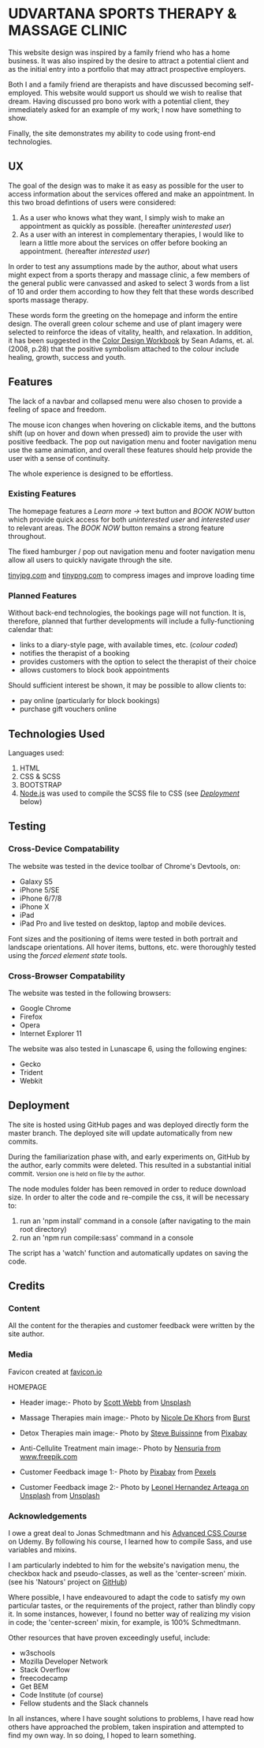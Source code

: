 # UDVARTANA SPORTS THERAPY & MASSAGE CLINIC

This website design was inspired by a family friend who has a home business.
It was also inspired by the desire to attract a potential client and as the initial entry into a portfolio that may attract
prospective employers.

Both I and a family friend are therapists and have discussed becoming self-employed. This website would support us should we wish to realise that dream.
Having discussed pro bono work with a potential client, they immediately asked for an example of my work; I now have something to show.

Finally, the site demonstrates my ability to code using front-end technologies.


## UX

The goal of the design was to make it as easy as possible for the user to access information about the services offered
and make an appointment.  In this two broad defintions of users were considered:
1. As a user who knows what they want, I simply wish to make an appointment as quickly as possible. (hereafter *uninterested user*)
2. As a user with an interest in complementary therapies, I would like to learn a little more about the services on offer before booking an appointment. (hereafter *interested user*)

In order to test any assumptions made by the author, about what users might expect from a sports therapy and massage clinic, a few members of 
the general public were canvassed and asked to select 3 words from a list of 10 and order them according to how they felt that these words described sports 
massage therapy.

These words form the greeting on the homepage and inform the entire design. The overall green colour scheme and use of plant imagery 
were selected to reinforce the ideas of vitality, health, and relaxation.  In addition, it has been suggested in the 
<a href="https://www.amazon.com/Color-Design-Workbook-World-Graphic/dp/1592534333">Color Design Workbook</a> by Sean Adams, et. al.
(2008, p.28) that the positive symbolism attached to the colour include healing, growth, success and youth.


## Features
The lack of a navbar and collapsed menu were also chosen to provide a feeling of space and freedom.

The mouse icon changes when hovering on clickable items, and the buttons shift (up on hover and down when pressed) aim to provide the user with positive feedback. 
The pop out navigation menu and footer navigation menu use the same animation, and overall these features should help provide the user with a sense of continuity.

The whole experience is designed to be effortless.


### Existing Features

The homepage features a *Learn more &rarr;* text button and *BOOK NOW* button which provide quick access for both *uninterested user* and *interested user* to relevant areas.
The *BOOK NOW* button remains a strong feature throughout.

The fixed hamburger / pop out navigation menu and footer navigation menu allow all users to quickly navigate through the site.

<a href="https://tinyjpg.com">tinyjpg.com</a> and <a href="https://tinypng.com">tinypng.com</a> to compress images and improve loading time


### Planned Features
Without back-end technologies, the bookings page will not function.  It is, therefore, planned that further developments will include a fully-functioning calendar that:

* links to a diary-style page, with available times, etc. (_colour coded_)
* notifies the therapist of a booking
* provides customers with the option to select the therapist of their choice
* allows customers to block book appointments

Should sufficient interest be shown, it may be possible to allow clients to:
* pay online (particularly for block bookings)
* purchase gift vouchers online


<h2>Technologies Used</h2>

Languages used:
1.  HTML
2.  CSS & SCSS
3.  BOOTSTRAP
4.  <a href="https://nodejs.org/en">Node.js</a> was used to compile the SCSS file to CSS 
    (see <em> <a href="README.md#deployment">Deployment</a></em> below)

## Testing
### Cross-Device Compatability

The website was tested in the device toolbar of Chrome's Devtools, on:
* Galaxy S5
* iPhone 5/SE
* iPhone 6/7/8
* iPhone X
* iPad
* iPad Pro
and live tested on desktop, laptop and mobile devices.

Font sizes and the positioning of items were tested in both portrait and landscape orientations.
All hover items, buttons, etc. were thoroughly tested using the *forced element state* tools.


### Cross-Browser Compatability
The website was tested in the following browsers:
* Google Chrome
* Firefox
* Opera
* Internet Explorer 11

The website was also tested in Lunascape 6, using the following engines:
* Gecko
* Trident
* Webkit


<h2 id="deployment">Deployment</h2>
The site is hosted using GitHub pages and was deployed directly form the master branch.
The deployed site will update automatically from new commits.

During the familiarization phase with, and early experiments on, GitHub by the author, early commits were deleted.
This resulted in a substantial initial commit.
<small>Version one is held on file by the author.</small>


The node modules folder has been removed in order to reduce download size.
In order to alter the code and re-compile the css, it will be necessary to:
1. run an 'npm install' command in a console (after navigating to the main root directory)
2. run an 'npm run compile:sass' command in a console

The script has a 'watch' function and automatically updates on saving the code.


## Credits

### Content
All the content for the therapies and customer feedback were written by the site author.


### Media

Favicon created at <a href="https://favicon.io/favicon-converter/">favicon.io</a>


HOMEPAGE
* Header image:- 
Photo by <a href="https://unsplash.com/@scottwebb">Scott Webb</a> 
from <a href="https://unsplash.com/photos/hDyO6rr3kqk">Unsplash</a>


* Massage Therapies main image:- 
Photo by <a href="https://burst.shopify.com/@ndekhors?utm_campaign=photo_credit&amp;utm_content=Free+Female+Relaxing+At+Spa+Image%3A+Stunning+Photography&amp;utm_medium=referral&amp;utm_source=credit">Nicole De Khors</a> 
from <a href="https://burst.shopify.com/spa?utm_campaign=photo_credit&amp;utm_content=Free+Female+Relaxing+At+Spa+Image%3A+Stunning+Photography&amp;utm_medium=referral&amp;utm_source=credit">Burst</a>


* Detox Therapies main image:- 
Photo by <a href="https://pixabay.com/users/stevepb-282134/">Steve Buissinne</a>
from <a href="https://pixabay.com/photos/honey-sweet-syrup-organic-golden-1006972/">Pixabay</a>


* Anti-Cellulite Treatment main image:- 
Photo by <a href="https://www.freepik.com/nensuria">Nensuria 
from <a href="https://www.freepik.com/free-photos-vectors/people">www.freepik.com</a>


* Customer Feedback image 1:-
Photo by <a href="https://www.pexels.com/@pixabay">Pixabay</a> 
from <a href="https://www.pexels.com/photo/smiling-woman-wearing-black-shirt-and-pink-button-up-blazer-157741/">Pexels</a>


* Customer Feedback image 2:- 
Photo by <a href="https://unsplash.com/@ldhai">Leonel Hernandez Arteaga on Unsplash</a>
from <a href="https://unsplash.com/photos/jns8BPueAgU">Unsplash</a>


<h3>Acknowledgements</h3>
I owe a great deal to Jonas Schmedtmann and his 
<a href="https://www.udemy.com/course/advanced-css-and-sass">Advanced CSS Course</a> on Udemy.
By following his course, I learned how to compile Sass, and use variables and mixins.

I am particularly indebted to him for the website's navigation menu, the checkbox hack and pseudo-classes, as well as the 'center-screen' mixin.
(see his 'Natours' project on <a href="https://github.com/jonasschmedtmann/advanced-css-course/tree/master/Natours">GitHub</a>)

Where possible, I have endeavoured to adapt the code to satisfy my own particular tastes, or the requirements of the project,
rather than blindly copy it.  In some instances, however, I found no better way of realizing my vision
in code; the 'center-screen' mixin, for example, is 100% Schmedtmann.

Other resources that have proven exceedingly useful, include:
* w3schools
* Mozilla Developer Network
* Stack Overflow
* freecodecamp
* Get BEM
* Code Institute (of course)
* Fellow students and the Slack channels

In all instances, where I have sought solutions to problems, I have read how others have approached the problem,
taken inspiration and attempted to find my own way.  In so doing, I hoped to learn something.
